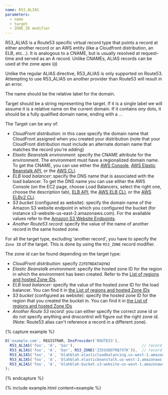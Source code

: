 ```yaml
---
name: R53_ALIAS
parameters:
  - name
  - target
  - ZONE_ID modifier
---
```


R53_ALIAS is a Route53 specific virtual record type that points a record at either another record or an AWS entity (like a Cloudfront distribution, an ELB, etc...). It is analogous to a CNAME, but is usually resolved at request-time and served as an A record. Unlike CNAMEs, ALIAS records can be used at the zone apex (`@`)

Unlike the regular ALIAS directive, R53_ALIAS is only supported on Route53. Attempting to use R53_ALIAS on another provider than Route53 will result in an error.

The name should be the relative label for the domain.

Target should be a string representing the target. If it is a single label we will assume it is a relative name on the current domain. If it contains *any* dots, it should be a fully qualified domain name, ending with a `.`.

The Target can be any of:

* _CloudFront distribution_: in this case specify the domain name that CloudFront assigned when you created your distribution (note that your CloudFront distribution must include an alternate domain name that matches the record you're adding)
* _Elastic Beanstalk environment_: specify the CNAME attribute for the environment. The environment must have a regionalized domain name. To get the CNAME, you can use either the [AWS Console](http://docs.aws.amazon.com/elasticbeanstalk/latest/dg/customdomains.html), [AWS Elastic Beanstalk API](http://docs.aws.amazon.com/elasticbeanstalk/latest/api/API_DescribeEnvironments.html), or the [AWS CLI](http://docs.aws.amazon.com/cli/latest/reference/elasticbeanstalk/describe-environments.html).
* _ELB load balancer_: specify the DNS name that is associated with the load balancer. To get the DNS name you can use either the AWS Console (on the EC2 page, choose Load Balancers, select the right one, choose the description tab), [ELB API](http://docs.aws.amazon.com/elasticloadbalancing/latest/APIReference/API_DescribeLoadBalancers.html), the [AWS ELB CLI](http://docs.aws.amazon.com/cli/latest/reference/elb/describe-load-balancers.html), or the [AWS ELBv2 CLI](http://docs.aws.amazon.com/cli/latest/reference/elbv2/describe-load-balancers.html).
* _S3 bucket_ (configured as website): specify the domain name of the Amazon S3 website endpoint in which you configured the bucket (for instance s3-website-us-east-2.amazonaws.com). For the available values refer to the [Amazon S3 Website Endpoints](http://docs.aws.amazon.com/general/latest/gr/rande.html#s3_region).
* _Another Route53 record_: specify the value of the name of another record in the same hosted zone.

For all the target type, excluding 'another record', you have to specify the `Zone ID` of the target. This is done by using the `R53_ZONE` record modifier.

The zone id can be found depending on the target type:

* _CloudFront distribution_: specify `Z2FDTNDATAQYW2`
* _Elastic Beanstalk environment_: specify the hosted zone ID for the region in which the environment has been created. Refer to the [List of regions and hosted Zone IDs](http://docs.aws.amazon.com/general/latest/gr/rande.html#elasticbeanstalk_region).
* _ELB load balancer_: specify the value of the hosted zone ID for the load balancer. You can find it in [the List of regions and hosted Zone IDs](http://docs.aws.amazon.com/general/latest/gr/rande.html#elb_region)
* _S3 bucket_ (configured as website): specify the hosted zone ID for the region that you created the bucket in. You can find it in [the List of regions and hosted Zone IDs](http://docs.aws.amazon.com/general/latest/gr/rande.html#s3_region)
* _Another Route 53 record_: you can either specify the correct zone id or do not specify anything and dnscontrol will figure out the right zone id. (Note: Route53 alias can't reference a record in a different zone).

{% capture example %}
```js
D('example.com', REGISTRAR, DnsProvider('ROUTE53'),
  R53_ALIAS('foo', 'A', 'bar'),                              // record in same zone
  R53_ALIAS('foo', 'A', 'bar', R53_ZONE('Z35SXDOTRQ7X7K')),  // record in same zone, zone specified
  R53_ALIAS('foo', 'A', 'blahblah.elasticloadbalancing.us-west-1.amazonaws.com.', R53_ZONE('Z368ELLRRE2KJ0')),     // a classic ELB in us-west-1
  R53_ALIAS('foo', 'A', 'blahblah.elasticbeanstalk.us-west-2.amazonaws.com.', R53_ZONE('Z38NKT9BP95V3O')),     // an Elastic Beanstalk environment in us-west-2
  R53_ALIAS('foo', 'A', 'blahblah-bucket.s3-website-us-west-1.amazonaws.com.', R53_ZONE('Z2F56UZL2M1ACD')),     // a website S3 Bucket in us-west-1
);
```
{% endcapture %}

{% include example.html content=example %}
